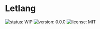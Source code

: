 # Letlang

![status: WIP](https://img.shields.io/badge/status-WIP-red)
![version: 0.0.0](https://img.shields.io/badge/version-v0.0.0-brightgreen)
![license: MIT](https://img.shields.io/badge/license-MIT-blue)
